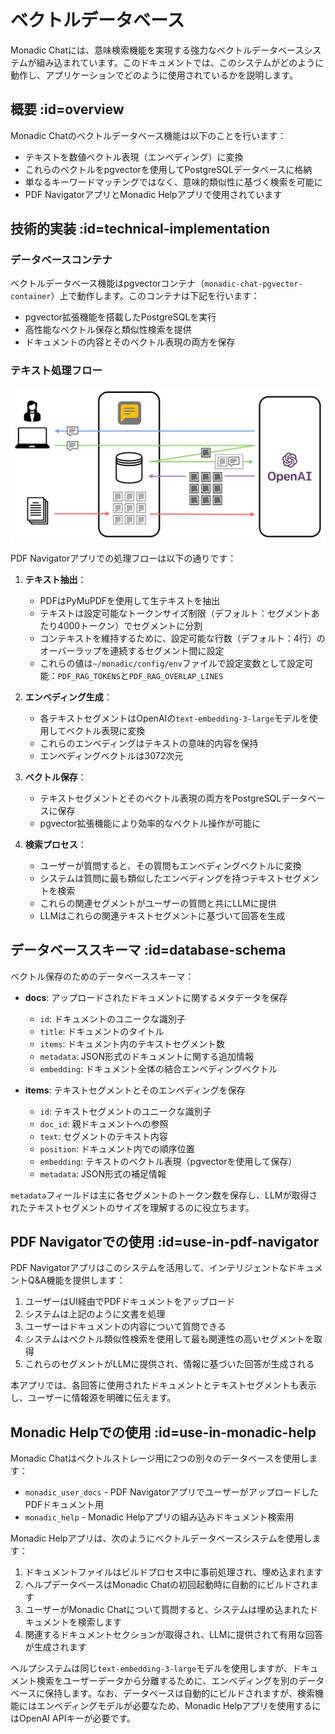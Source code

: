 # ベクトルデータベース

Monadic Chatには、意味検索機能を実現する強力なベクトルデータベースシステムが組み込まれています。このドキュメントでは、このシステムがどのように動作し、アプリケーションでどのように使用されているかを説明します。

## 概要 :id=overview

Monadic Chatのベクトルデータベース機能は以下のことを行います：
- テキストを数値ベクトル表現（エンベディング）に変換
- これらのベクトルをpgvectorを使用してPostgreSQLデータベースに格納
- 単なるキーワードマッチングではなく、意味的類似性に基づく検索を可能に
- PDF NavigatorアプリとMonadic Helpアプリで使用されています

## 技術的実装 :id=technical-implementation

### データベースコンテナ

ベクトルデータベース機能はpgvectorコンテナ（`monadic-chat-pgvector-container`）上で動作します。このコンテナは下記を行います：
- pgvector拡張機能を搭載したPostgreSQLを実行
- 高性能なベクトル保存と類似性検索を提供
- ドキュメントの内容とそのベクトル表現の両方を保存


### テキスト処理フロー

![ベクトルデータベース利用のフロー](../assets/images/rag.png ':size=700')

PDF Navigatorアプリでの処理フローは以下の通りです：

<!-- > 📸 **スクリーンショットが必要**: PDFアップロードとクエリインターフェースを表示するPDF Navigatorアプリ -->

1. **テキスト抽出**： 
   - PDFはPyMuPDFを使用して生テキストを抽出
   - テキストは設定可能なトークンサイズ制限（デフォルト：セグメントあたり4000トークン）でセグメントに分割
   - コンテキストを維持するために、設定可能な行数（デフォルト：4行）のオーバーラップを連続するセグメント間に設定
   - これらの値は`~/monadic/config/env`ファイルで設定変数として設定可能：`PDF_RAG_TOKENS`と`PDF_RAG_OVERLAP_LINES`

2. **エンベディング生成**：
   - 各テキストセグメントはOpenAIの`text-embedding-3-large`モデルを使用してベクトル表現に変換
   - これらのエンベディングはテキストの意味的内容を保持
   - エンベディングベクトルは3072次元

3. **ベクトル保存**：
   - テキストセグメントとそのベクトル表現の両方をPostgreSQLデータベースに保存
   - pgvector拡張機能により効率的なベクトル操作が可能に

4. **検索プロセス**：
   - ユーザーが質問すると、その質問もエンベディングベクトルに変換
   - システムは質問に最も類似したエンベディングを持つテキストセグメントを検索
   - これらの関連セグメントがユーザーの質問と共にLLMに提供
   - LLMはこれらの関連テキストセグメントに基づいて回答を生成

## データベーススキーマ :id=database-schema

ベクトル保存のためのデータベーススキーマ：

- **docs**: アップロードされたドキュメントに関するメタデータを保存
  - `id`: ドキュメントのユニークな識別子
  - `title`: ドキュメントのタイトル
  - `items`: ドキュメント内のテキストセグメント数
  - `metadata`: JSON形式のドキュメントに関する追加情報
  - `embedding`: ドキュメント全体の結合エンベディングベクトル

- **items**: テキストセグメントとそのエンベディングを保存
  - `id`: テキストセグメントのユニークな識別子
  - `doc_id`: 親ドキュメントへの参照
  - `text`: セグメントのテキスト内容
  - `position`: ドキュメント内での順序位置
  - `embedding`: テキストのベクトル表現（pgvectorを使用して保存）
  - `metadata`: JSON形式の補足情報

`metadata`フィールドは主に各セグメントのトークン数を保存し、LLMが取得されたテキストセグメントのサイズを理解するのに役立ちます。

## PDF Navigatorでの使用 :id=use-in-pdf-navigator

PDF Navigatorアプリはこのシステムを活用して、インテリジェントなドキュメントQ&A機能を提供します：

1. ユーザーはUI経由でPDFドキュメントをアップロード
2. システムは上記のように文書を処理
3. ユーザーはドキュメントの内容について質問できる
4. システムはベクトル類似性検索を使用して最も関連性の高いセグメントを取得
5. これらのセグメントがLLMに提供され、情報に基づいた回答が生成される

本アプリでは、各回答に使用されたドキュメントとテキストセグメントも表示し、ユーザーに情報源を明確に伝えます。

## Monadic Helpでの使用 :id=use-in-monadic-help

Monadic Chatはベクトルストレージ用に2つの別々のデータベースを使用します：
- `monadic_user_docs` - PDF NavigatorアプリでユーザーがアップロードしたPDFドキュメント用
- `monadic_help` - Monadic Helpアプリの組み込みドキュメント検索用

Monadic Helpアプリは、次のようにベクトルデータベースシステムを使用します：

1. ドキュメントファイルはビルドプロセス中に事前処理され、埋め込まれます
2. ヘルプデータベースはMonadic Chatの初回起動時に自動的にビルドされます
3. ユーザーがMonadic Chatについて質問すると、システムは埋め込まれたドキュメントを検索します
4. 関連するドキュメントセクションが取得され、LLMに提供されて有用な回答が生成されます

ヘルプシステムは同じ`text-embedding-3-large`モデルを使用しますが、ドキュメント検索をユーザーデータから分離するために、エンベディングを別のデータベースに保持します。なお、データベースは自動的にビルドされますが、検索機能にはエンベディングモデルが必要なため、Monadic Helpアプリを使用するにはOpenAI APIキーが必要です。

